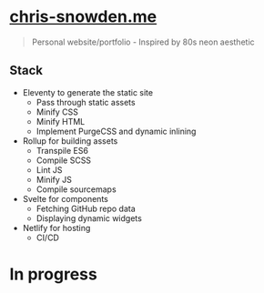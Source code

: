 # [chris-snowden.me](https://www.chris-snowden.me/ 'Personal website URL')

> Personal website/portfolio - Inspired by 80s neon aesthetic

## Stack

- Eleventy to generate the static site
  - Pass through static assets
  - Minify CSS
  - Minify HTML
  - Implement PurgeCSS and dynamic inlining
- Rollup for building assets
  - Transpile ES6
  - Compile SCSS
  - Lint JS
  - Minify JS
  - Compile sourcemaps
- Svelte for components
  - Fetching GitHub repo data
  - Displaying dynamic widgets
- Netlify for hosting
  - CI/CD

# In progress
